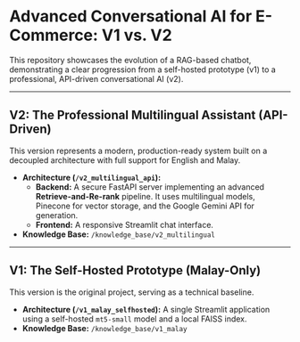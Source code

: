 # Advanced Conversational AI for E-Commerce: V1 vs. V2

This repository showcases the evolution of a RAG-based chatbot, demonstrating a clear progression from a self-hosted prototype (v1) to a professional, API-driven conversational AI (v2).

---

## V2: The Professional Multilingual Assistant (API-Driven)

This version represents a modern, production-ready system built on a decoupled architecture with full support for English and Malay.

*   **Architecture (`/v2_multilingual_api`):**
    *   **Backend:** A secure FastAPI server implementing an advanced **Retrieve-and-Re-rank** pipeline. It uses multilingual models, Pinecone for vector storage, and the Google Gemini API for generation.
    *   **Frontend:** A responsive Streamlit chat interface.
*   **Knowledge Base:** `/knowledge_base/v2_multilingual`

---

## V1: The Self-Hosted Prototype (Malay-Only)

This version is the original project, serving as a technical baseline.

*   **Architecture (`/v1_malay_selfhosted`):** A single Streamlit application using a self-hosted `mt5-small` model and a local FAISS index.
*   **Knowledge Base:** `/knowledge_base/v1_malay`
